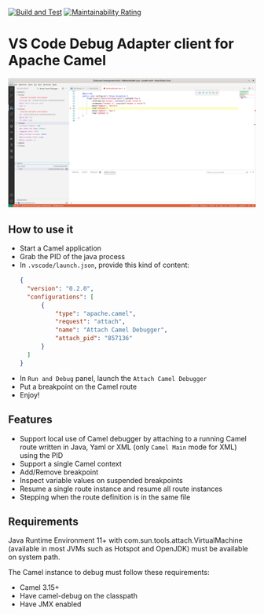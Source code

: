 [![Build and Test](https://github.com/camel-tooling/camel-dap-client-vscode/actions/workflows/ci.yaml/badge.svg)](https://github.com/camel-tooling/camel-dap-client-vscode/actions/workflows/ci.yaml)
[![Maintainability Rating](https://sonarcloud.io/api/project_badges/measure?project=camel-tooling_camel-dap-client-vscode&metric=sqale_rating)](https://sonarcloud.io/summary/new_code?id=camel-tooling_camel-dap-client-vscode)

# VS Code Debug Adapter client for Apache Camel

![A breakpoint hit on a Camel route endpoint and the variables displayed](./docs/images/breakpoint.png)

## How to use it

- Start a Camel application
- Grab the PID of the java process
- In `.vscode/launch.json`, provide this kind of content:
  ```json
  {
	"version": "0.2.0",
	"configurations": [
		{
			"type": "apache.camel",
			"request": "attach",
			"name": "Attach Camel Debugger",
			"attach_pid": "857136"
		}
	]
  }
  ```
- In `Run and Debug` panel, launch the `Attach Camel Debugger`
- Put a breakpoint on the Camel route
- Enjoy!

## Features

- Support local use of Camel debugger by attaching to a running Camel route written in Java, Yaml or XML (only `Camel Main` mode for XML) using the PID
- Support a single Camel context
- Add/Remove breakpoint
- Inspect variable values on suspended breakpoints
- Resume a single route instance and resume all route instances
- Stepping when the route definition is in the same file

## Requirements

Java Runtime Environment 11+ with com.sun.tools.attach.VirtualMachine (available in most JVMs such as Hotspot and OpenJDK) must be available on system path.

The Camel instance to debug must follow these requirements:
  - Camel 3.15+
  - Have camel-debug on the classpath
  - Have JMX enabled
